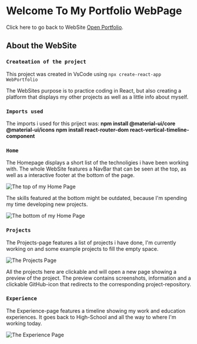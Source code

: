 # Welcome To My Portfolio WebPage

Click here to go back to WebSite [Open Portfolio](http://localhost:3000/).

## About the WebSite


### `Createation of the project`

This project was created in VsCode using `npx create-react-app WebPortfolio`

The WebSites purpose is to practice coding in React, but also creating a platform 
that displays my other projects as well as a little info about myself.

### `Imports used`

The imports i used for this priject was:
**npm install @material-ui/core @material-ui/icons**
**npm install react-router-dom react-vertical-timeline-component**

### `Home`

The Homepage displays a short list of the technoligies i have been working with.
The whole WebSite features a NavBar that can be seen at the top,
as well as a interactive footer at the bottom of the page.

<img src="C:\Users\gangdnic\Pictures\Project\Portfolio\home1.png" alt="The top of my Home Page" title="Top of Home Page">

The skills featured at the bottom might be outdated, because I'm spending my time 
developing new projects.

<img src="C:\Users\gangdnic\Pictures\Project\Portfolio\home2.png" alt="The bottom of my Home Page" title="Bottom of Home Page">


### `Projects`

The Projects-page features a list of projects i have done, I'm currently working on 
and some example projects to fill the empty space.

<img src="C:\Users\gangdnic\Pictures\Project\Portfolio\projects.png" alt="The Projects Page" title="Project Page">

All the projects here are clickable and will open a new page showing a preview of the project. 
The preview contains screenshots, information and a clickable GitHub-icon 
that redirects to the corresponding project-repository.


### `Experience`

The Experience-page features a timeline showing my work and education experiences.
It goes back to High-School and all the way to where I'm working today.

<img src="C:\Users\gangdnic\Pictures\Project\Portfolio\experience.png" alt="The Experience Page" title="Experience Page">